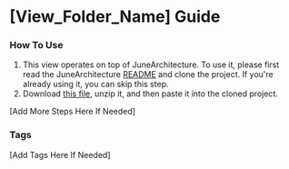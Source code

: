 # [View_Folder_Name] Guide

### How To Use

1. This view operates on top of JuneArchitecture. To use it, please first read the
   JuneArchitecture [README](https://github.com/melodysdreamj/JuneArchitecture) and clone the project. If you're already
   using it, you can skip this step.
2. Download [this file](https://june-arch-asset.pages.dev/pages/without_navigation_bar/[View_Folder_Name].zip), unzip
   it, and then paste it into the cloned project.

[Add More Steps Here If Needed]

### Tags
[Add Tags Here If Needed]